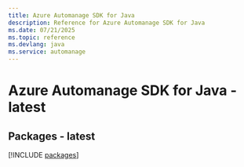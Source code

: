 ```yaml
---
title: Azure Automanage SDK for Java
description: Reference for Azure Automanage SDK for Java
ms.date: 07/21/2025
ms.topic: reference
ms.devlang: java
ms.service: automanage
---
```

# Azure Automanage SDK for Java - latest
## Packages - latest
[!INCLUDE [packages](automanage-index.md)]